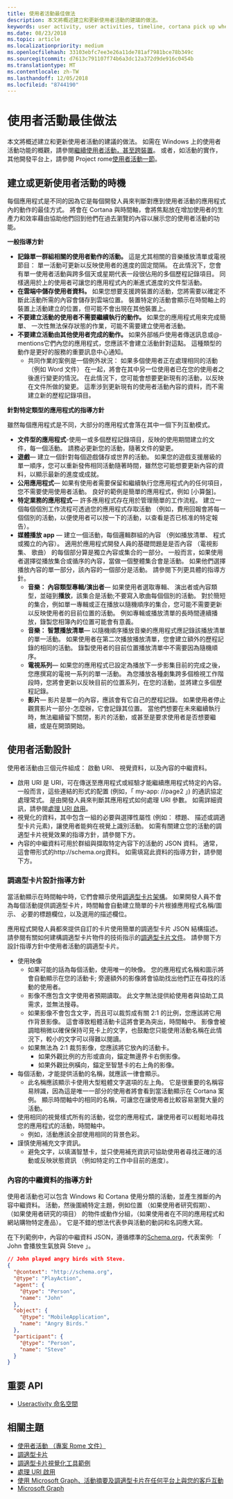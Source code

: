 ```yaml
---
title: 使用者活動最佳做法
description: 本文將概述建立和更新使用者活動的建議的做法。
keywords: user activity, user activities, timeline, cortana pick up where you left off, cortana pick up where i left off, project rome, 使用者活動, 時間軸, cortana 從先前離開的地方開始, cortana 接續未完成的部分, project rome
ms.date: 08/23/2018
ms.topic: article
ms.localizationpriority: medium
ms.openlocfilehash: 33103ebfc7ee3e26a11de781af7981bce78b349c
ms.sourcegitcommit: d7613c791107f74b6a3dc12a372d9de916c0454b
ms.translationtype: MT
ms.contentlocale: zh-TW
ms.lasthandoff: 12/05/2018
ms.locfileid: "8744190"
---
```

# <a name="user-activities-best-practices"></a>使用者活動最佳做法

本文將概述建立和更新使用者活動的建議的做法。 如需在 Windows 上的使用者活動功能的概觀，請參閱[繼續使用者活動，甚至跨裝置](https://docs.microsoft.com/windows/uwp/launch-resume/useractivities)。 或者，如活動的實作，其他開發平台上，請參閱 Project rome[使用者活動一節](https://docs.microsoft.com/windows/project-rome/user-activities/)。

## <a name="when-to-create-or-update-user-activities"></a>建立或更新使用者活動的時機

每個應用程式是不同的因為它是每個開發人員來判斷對應到使用者活動的應用程式內的動作的最佳方式。 將會在 Cortana 與時間軸，會將焦點放在增加使用者的生產力和效率藉由協助他們回到他們在過去瀏覽的內容以展示您的使用者活動的功能。

**一般指導方針**

* **記錄單一群組相關的使用者動作的活動。** 這是尤其相關的音樂播放清單或電視節目： 單一活動可更新以反映使用者的進度的固定間隔。 在此情況下，您會有單一使用者活動與跨多個天或星期代表一段很佔用的多個歷程記錄項目。 同樣適用於上的使用者可讓您的應用程式內的漸進式進度的文件型活動。
* **在雲端中儲存使用者資料。** 如果您想要支援跨裝置的活動，您將需要以確定不斷此活動所需的內容會儲存到雲端位置。 裝置特定的活動會顯示在時間軸上的裝置上活動建立的位置，但可能不會出現在其他裝置上。
* **不要建立活動的使用者不需要繼續執行的動作。** 如果您的應用程式用來完成簡單、 一次性無法保存狀態的作業，可能不需要建立使用者活動。
* **不要建立活動由其他使用者完成的動作。** 如果外部帳戶使用者傳送訊息或@-mentions它們內您的應用程式，您應該不會建立活動針對這點。 這種類型的動作是更好的服務的重要訊息中心通知。
  * 共同作業的案例是一個例外狀況： 如果多個使用者正在處理相同的活動 （例如 Word 文件） 在一起，將會在其中另一位使用者已在您的使用者之後進行變更的情況。 在此情況下，您可能會想要更新現有的活動，以反映在文件所做的變更。 這牽涉到更新現有的使用者活動內容的資料，而不需建立新的歷程記錄項目。

**針對特定類型的應用程式的指導方針**

雖然每個應用程式是不同，大部分的應用程式會落在其中一個下列互動模式。
* **文件型的應用程式**-使用一或多個歷程記錄項目，反映的使用期間建立的文件，每一個活動。 請務必更新您的活動，隨著文件的變更。
* **遊戲**— 建立一個針對每個遊戲儲存或世界的活動。 如果您的遊戲支援層級的單一順序，您可以重新發佈相同活動隨著時間，雖然您可能想要更新內容的資料，以顯示最新的進度或成就。
* **公用應用程式**— 如果有使用者需要保留和繼續執行您應用程式內的任何項目，您不需要使用使用者活動。 良好的範例是簡單的應用程式，例如 [小算盤]。
* **特定業務的應用程式**— 許多應用程式存在用於管理簡單的工作流程。 建立一個每個個別工作流程可透過您的應用程式存取活動 （例如，費用回報會將每一個個別的活動，以便使用者可以按一下的活動，以查看是否已核准的特定報告）。
* **媒體播放 app** — 建立一個活動，每個邏輯群組的內容 （例如播放清單、 程式或獨立的內容）。 適用於應用程式開發人員的基礎問題是是否內容 （電視影集、 歌曲） 的每個部分算是獨立內容或集合的一部分。 一般而言，如果使用者選擇從播放集合或循序的內容，當做一個整體集合會是活動。 如果他們選擇播放內容的單一部分，該內容的一個部分是活動。 請參閱下列更具體的指導方針。
  * **音樂： 內容類型專輯/演出者**— 如果使用者選取專輯、 演出者或內容類型，並碰到**播放**，該集合是活動;不要寫入歌曲每個個別的活動。 對於簡短的集合，例如單一專輯或正在播放以隨機順序的集合，您可能不需要更新以反映使用者的目前位置的活動。 例如專輯或播放清單的長時間連續播放，錄製您相簿內的位置可能會有意義。
  * **音樂： 智慧播放清單**— 以隨機順序播放音樂的應用程式應記錄該播放清單的單一活動。 如果使用者在第二次播放播放清單，您會建立額外的歷程記錄的相同的活動。 錄製使用者的目前位置播放清單中不需要因為隨機順序。
  * **電視系列**— 如果您的應用程式已設定為播放下一步影集目前的完成之後，您應撰寫的電視一系列的單一活動。 為您播放各種劇集跨多個檢視工作階段時，您將會更新以反映目前的位置系列，在您的活動，並將建立多個歷程記錄。
  * **影片**— 影片是單一的內容，應該會有它自己的歷程記錄。 如果使用者停止觀賞影片一部分-怎麼辦，它會記錄其位置。 當他們想要在未來繼續執行時，無法繼續留下關閉，影片的活動，或甚至是要求使用者是否想要繼續，或是在開頭開始。

## <a name="user-activity-design"></a>使用者活動設計

使用者活動由三個元件組成： 啟動 URI、 視覺資料，以及內容的中繼資料。
* 啟用 URI 是 URI，可在傳送至應用程式或經驗才能繼續應用程式特定的內容。 一般而言，這些連結的形式的配置 (例如，「 my-app: //page2 」) 的通訊協定處理常式。 是由開發人員來判斷其應用程式如何處理 URI 參數。 如需詳細資訊，請參閱[處理 URI 啟用](https://docs.microsoft.com/windows/uwp/launch-resume/handle-uri-activation)。
* 視覺化的資料，其中包含一組的必要與選擇性屬性 (例如： 標題、 描述或調適型卡片元素)，讓使用者能夠在視覺上識別活動。 如需有關建立您的活動的調適型卡片視覺效果的指導方針，請參閱下方。
* 內容的中繼資料可用於群組與擷取特定內容下的活動的 JSON 資料。 通常，這會帶形式的http://schema.org資料。 如需填寫此資料的指導方針，請參閱下方。

### <a name="adaptive-card-design-guidelines"></a>調適型卡片設計指導方針

當活動顯示在時間軸中時，它們會顯示使用[調適型卡片架構](https://docs.microsoft.com/adaptive-cards/)。 如果開發人員不會為每個活動提供調適型卡片，時間軸會自動建立簡單的卡片根據應用程式名稱/圖示、 必要的標題欄位，以及選用的描述欄位。 

應用程式開發人員都來提供自訂的卡片使用簡單的調適型卡片 JSON 結構描述。 請參閱有關如何建構調適型卡片物件的技術指示的[調適型卡片文件](https://docs.microsoft.com/adaptive-cards/authoring-cards/getting-started)。 請參閱下方設計指導方針中使用者活動的調適型卡片。
* 使用映像
  * 如果可能的話為每個活動，使用唯一的映像。 您的應用程式名稱和圖示將會自動顯示在您的活動卡; 旁邊額外的影像將會協助找出他們正在尋找的活動的使用者。
  * 影像不應包含文字使用者預期讀取。 此文字無法提供給使用者與協助工具需求，並無法搜尋。
  * 如果影像不會包含文字，而且可以裁剪成有關 2:1 的比例，您應該將它用作背景影像。 這會導致粗體活動卡這將會更為突出，時間軸中。 影像會被調暗稍微以確保保持可見卡上的文字，也鼓勵您只能使用活動名稱在此情況下，較小的文字可以得難以閱讀。
  * 如果無法為 2:1 裁剪影像，您應該將它放內的活動卡。  
    * 如果外觀比例的方形或直向，錨定無邊界卡右側影像。
    * 如果外觀比例橫向，錨定至智慧卡的右上角的影像。
* 每個活動，才能提供活動的名稱，就應該一律會顯示。
  * 此名稱應該顯示卡使用大型粗體文字選項的左上角。 它是很重要的名稱容易辨識，因為這是唯一一部分的使用者將會看到當活動顯示在 Cortana 案例。 顯示時間軸中的相同的名稱，可讓您在讓使用者比較容易瀏覽大量的活動。
* 使用相同的視覺樣式所有的活動，從您的應用程式，讓使用者可以輕鬆地尋找您的應用程式的活動，時間軸中。
  * 例如，活動應該全部使用相同的背景色彩。
* 謹慎使用補充文字資訊。 
  * 避免文字，以填滿智慧卡，並只使用補充資訊可協助使用者尋找正確的活動或反映狀態資訊 （例如特定的工作中目前的進度）。

### <a name="content-metadata-guidelines"></a>內容的中繼資料的指導方針

使用者活動也可以包含 Windows 和 Cortana 使用分類的活動，並產生推斷的內容中繼資料。 活動，然後圍繞特定主題，例如位置 （如果使用者研究假期）、 （如果使用者研究的項目） 的物件或動作分組，（如果使用者在不同的應用程式和網站購物特定產品）。 它是不錯的想法代表參與活動的動詞和名詞應大寫。 

在下列範例中，內容的中繼資料 JSON，遵循標準的[Schema.org](https://schema.org/)，代表案例: 「 John 會播放生氣放與 Steve 」。

```json
// John played angry birds with Steve.
{
  "@context": "http://schema.org",
  "@type": "PlayAction",
  "agent": {
    "@type": "Person",
    "name": "John"
  },
  "object": {
    "@type": "MobileApplication",
    "name": "Angry Birds."
  },
  "participant": {
    "@type": "Person",
    "name": "Steve"
  }
}
```

## <a name="key-apis"></a>重要 API

* [Useractivity 命名空間](https://docs.microsoft.com/uwp/api/windows.applicationmodel.useractivities)

## <a name="related-topics"></a>相關主題

* [使用者活動 （專案 Rome 文件）](https://docs.microsoft.com/windows/project-rome/user-activities/)
* [調適型卡片](https://docs.microsoft.com/adaptive-cards/)
* [調適型卡片視覺化工具範例](http://adaptivecards.io/)
* [處理 URI 啟用](https://docs.microsoft.com/windows/uwp/launch-resume/handle-uri-activation)
* [使用 Microsoft Graph、活動摘要及調適型卡片在任何平台上與您的客戶互動](https://channel9.msdn.com/Events/Connect/2017/B111)
* [Microsoft Graph](https://developer.microsoft.com/graph/)

